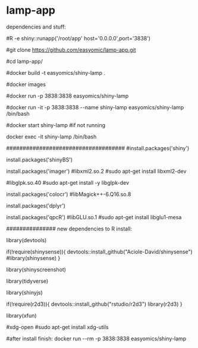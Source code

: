 # lamp-app

dependencies and stuff:

#R -e shiny::runapp('/root/app' host='0.0.0.0',port='3838')

#git clone https://github.com/easyomic/lamp-app.git

#cd lamp-app/

#docker build -t easyomics/shiny-lamp .

#docker images

#docker run -p 3838:3838 easyomics/shiny-lamp

#docker run -it -p 3838:3838 --name shiny-lamp  easyomics/shiny-lamp /bin/bash

#docker start shiny-lamp #if not running

docker exec -it shiny-lamp /bin/bash

####################################
#install.packages('shiny')

install.packages('shinyBS')

install.packages('imager')
#libxml2.so.2
#sudo apt-get install libxml2-dev

#libglpk.so.40
#sudo apt-get install -y libglpk-dev 

install.packages('colocr')
#libMagick++-6.Q16.so.8

install.packages('dplyr')

install.packages('qpcR')
#libGLU.so.1
#sudo apt-get install libglu1-mesa

###############
new dependencies to R install:

library(devtools)

if(!require(shinysense)){
  devtools::install_github("Aciole-David/shinysense")
  #library(shinysense)
}

library(shinyscreenshot)

library(tidyverse)

library(shinyjs)

if(!require(r2d3)){
  devtools::install_github("rstudio/r2d3")
  library(r2d3)
}

library(xfun)

#xdg-open
#sudo apt-get install xdg-utils

#after install finish:
docker run --rm -p 3838:3838 easyomics/shiny-lamp

